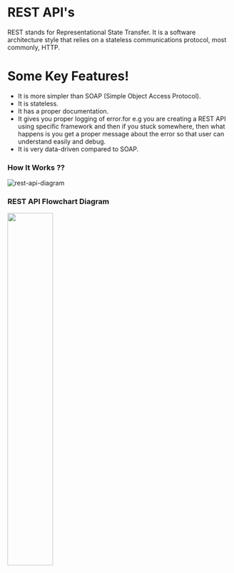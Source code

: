 # REST API's

REST stands for Representational State Transfer. It is a software architecture style that relies on a stateless communications protocol, most commonly, HTTP.

# Some Key Features!

  - It is more simpler than SOAP (Simple Object Access Protocol).
  - It is stateless.
  - It has a proper documentation.
  - It gives you proper logging of error.for e.g you are creating a REST API using specific framework and then if you stuck somewhere, then what happens is you get a proper message about the error so that user can understand easily and debug.
  - It is very data-driven compared to SOAP.

### How It Works ??
![rest-api-diagram](https://github.com/vsasvipul0605/havoc-v2-rest-api/blob/implement-new/docs/images/rest-api-diagram..jpg)


### REST API Flowchart Diagram
<img src="https://user-images.githubusercontent.com/47572837/86048666-85ab8200-ba6e-11ea-9727-e6d0384db0ca.png" width="45%"></img> 
